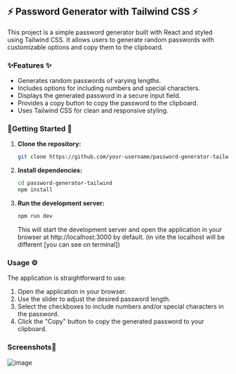 ## ⚡️ Password Generator with Tailwind CSS ⚡️

This project is a simple password generator built with React and styled using Tailwind CSS. It allows users to generate random passwords with customizable options and copy them to the clipboard.

### ✨Features ✨

* Generates random passwords of varying lengths.
* Includes options for including numbers and special characters.
* Displays the generated password in a secure input field.
* Provides a copy button to copy the password to the clipboard.
* Uses Tailwind CSS for clean and responsive styling.

### 🚀Getting Started 🚀

1. **Clone the repository:**

   ```bash
   git clone https://github.com/your-username/password-generator-tailwind.git
   ```

2. **Install dependencies:**

   ```bash
   cd password-generator-tailwind
   npm install
   ```

3. **Run the development server:**

   ```bash
   npm run dev
   ```

   This will start the development server and open the application in your browser at http://localhost:3000 by default. (in vite the localhost will be different [you can see on terminal])

### Usage ⚙️

The application is straightforward to use:

1. Open the application in your browser.
2. Use the slider to adjust the desired password length.
3. Select the checkboxes to include numbers and/or special characters in the password.
4. Click the "Copy" button to copy the generated password to your clipboard.

### Screenshots📸

![image](https://github.com/user-attachments/assets/3950b961-0ea8-4ca9-81ca-5475b0d8ee73)
